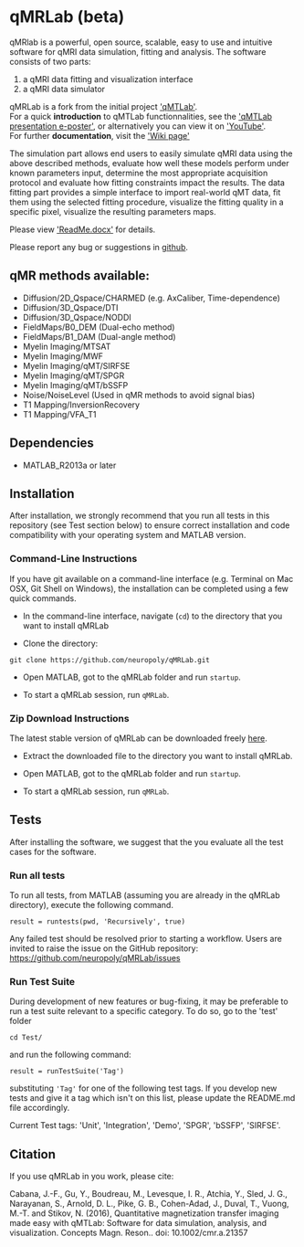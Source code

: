 # qMRLab (beta)

qMRlab is a powerful, open source, scalable, easy to use and intuitive software for qMRI data simulation, fitting and analysis. The software consists of two parts:
1) a qMRI data fitting and visualization interface
2) a qMRI data simulator


qMRLab is a fork from the initial project ['qMTLab'](https://github.com/neuropoly/qMTLab).  
For a quick **introduction** to qMTLab functionnalities, see the ['qMTLab presentation e-poster'](https://github.com/neuropoly/qMRLab/raw/master/Documentation/qMTLab-Presentation.ppsx), or alternatively you can view it on ['YouTube'](https://youtu.be/WG0tVe-SFww).  
For further **documentation**, visit the ['Wiki page'](https://github.com/neuropoly/qMRLab/wiki) 

The simulation part allows end users to easily simulate qMRI data using the above described methods, evaluate how well these models perform under known parameters input, determine the most appropriate acquisition protocol and evaluate how fitting constraints impact the results. 
The data fitting part provides a simple interface to import real-world qMT data, fit them using the selected fitting procedure, visualize the fitting quality in a specific pixel, visualize the resulting parameters maps.

Please view ['ReadMe.docx'](https://github.com/neuropoly/qMRLab/raw/master/Documentation/ReadMe.docx) for details.

Please report any bug or suggestions in [github](https://github.com/neuropoly/qMRLab/issues).

## qMR methods available:
* Diffusion/2D_Qspace/CHARMED (e.g. AxCaliber, Time-dependence)
* Diffusion/3D_Qspace/DTI
* Diffusion/3D_Qspace/NODDI
* FieldMaps/B0_DEM (Dual-echo method)
* FieldMaps/B1_DAM (Dual-angle method)
* Myelin Imaging/MTSAT
* Myelin Imaging/MWF
* Myelin Imaging/qMT/SIRFSE
* Myelin Imaging/qMT/SPGR
* Myelin Imaging/qMT/bSSFP
* Noise/NoiseLevel (Used in qMR methods to avoid signal bias)
* T1 Mapping/InversionRecovery
* T1 Mapping/VFA_T1
    
## Dependencies

* MATLAB_R2013a or later

## Installation

After installation, we strongly recommend that you run all tests in this repository (see Test section below) to ensure correct installation and code compatibility with your operating system and MATLAB version.

### Command-Line Instructions

If you have git available on a command-line interface (e.g. Terminal on Mac OSX, Git Shell on Windows), the installation can be completed using a few quick commands.

* In the command-line interface, navigate (`cd`) to the directory that you want to install qMRLab

* Clone the directory:

`git clone https://github.com/neuropoly/qMRLab.git`

* Open MATLAB, got to the qMRLab folder and run `startup`.

* To start a qMRLab session, run `qMRLab`.

### Zip Download Instructions

The latest stable version of qMRLab can be downloaded freely [here](https://github.com/neuropoly/qMRLab/tarball/master).

* Extract the downloaded file to the directory you want to install qMRLab.

* Open MATLAB, got to the qMRLab folder and run `startup`.

* To start a qMRLab session, run `qMRLab`.

## Tests

After installing the software, we suggest that the you evaluate all the test cases for the software. 

### Run all tests

To run all tests, from MATLAB (assuming you are already in the qMRLab directory), execute the following command.

`result = runtests(pwd, 'Recursively', true)`

Any failed test should be resolved prior to starting a workflow. Users are invited to raise the issue on the GitHub
repository: https://github.com/neuropoly/qMRLab/issues

### Run Test Suite

During development of new features or bug-fixing, it may be preferable to run a test suite relevant to a specific category.
To do so, go to the 'test' folder

`cd Test/`

and run the following command:

`result = runTestSuite('Tag')`

substituting `'Tag'` for one of the following test tags. If you develop new tests and give it a tag which isn't on this list,
please update the README.md file accordingly.

Current Test tags: 'Unit', 'Integration', 'Demo', 'SPGR', 'bSSFP', 'SIRFSE'.

## Citation

If you use qMRLab in you work, please cite:

Cabana, J.-F., Gu, Y., Boudreau, M., Levesque, I. R., Atchia, Y., Sled, J. G., Narayanan, S., Arnold, D. L., Pike, G. B., Cohen-Adad, J., Duval, T., Vuong, M.-T. and Stikov, N. (2016), Quantitative magnetization transfer imaging made easy with qMTLab: Software for data simulation, analysis, and visualization. Concepts Magn. Reson.. doi: 10.1002/cmr.a.21357

